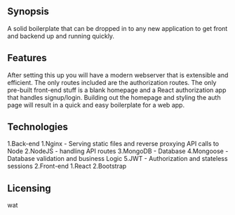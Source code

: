 ## Synopsis

A solid boilerplate that can be dropped in to any new application to get front and backend up and running quickly. 

## Features

After setting this up you will have a modern webserver that is extensible and efficient. The only routes included are the authorization routes. The only pre-built front-end stuff is a blank homepage and a React authorization app that handles signup/login. Building out the homepage and styling the auth page will result in a quick and easy boilerplate for a web app.

## Technologies

1.Back-end
  1.Nginx - Serving static files and reverse proxying API calls to Node
  2.NodeJS - handling API routes
  3.MongoDB - Database
  4.Mongoose - Database validation and business Logic
  5.JWT - Authorization and stateless sessions
2.Front-end
  1.React
  2.Bootstrap

## Licensing

wat
